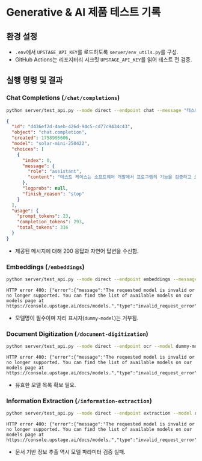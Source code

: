 # Generative & AI 제품 테스트 기록

## 환경 설정
- `.env`에서 `UPSTAGE_API_KEY`를 로드하도록 `server/env_utils.py`를 구성.
- GitHub Actions는 리포지터리 시크릿 `UPSTAGE_API_KEY`를 읽어 테스트 전 검증.

## 실행 명령 및 결과

### Chat Completions (`/chat/completions`)
```bash
python server/test_api.py --mode direct --endpoint chat --message "테스트 케이스"
```
```json
{
  "id": "d436ef2d-4aeb-426d-94c5-cd77c9434c43",
  "object": "chat.completion",
  "created": 1758995606,
  "model": "solar-mini-250422",
  "choices": [
    {
      "index": 0,
      "message": {
        "role": "assistant",
        "content": "테스트 케이스는 소프트웨어 개발에서 프로그램의 기능을 검증하고 오류나 버그를 찾기 위해 사용되는 입력 데이터, 실행 조건, 기대 결과의 집합입니다. ..."
      },
      "logprobs": null,
      "finish_reason": "stop"
    }
  ],
  "usage": {
    "prompt_tokens": 23,
    "completion_tokens": 293,
    "total_tokens": 316
  }
}
```
- 제공된 메시지에 대해 200 응답과 자연어 답변을 수신함.

### Embeddings (`/embeddings`)
```bash
python server/test_api.py --mode direct --endpoint embeddings --message "Upstage embeddings test" --model dummy-model
```
```text
HTTP error 400: {"error":{"message":"The requested model is invalid or no longer supported. You can find the list of available models on our models page at https://console.upstage.ai/docs/models.","type":"invalid_request_error","param":"","code":"invalid_request_body"}}
```
- 모델명이 필수이며 자리 표시자(`dummy-model`)는 거부됨.

### Document Digitization (`/document-digitization`)
```bash
python server/test_api.py --mode direct --endpoint ocr --model dummy-model
```
```text
HTTP error 400: {"error":{"message":"The requested model is invalid or no longer supported. You can find the list of available models on our models page at https://console.upstage.ai/docs/models.","type":"invalid_request_error","param":"","code":"invalid_request_body"}}
```
- 유효한 모델 목록 확보 필요.

### Information Extraction (`/information-extraction`)
```bash
python server/test_api.py --mode direct --endpoint extraction --model dummy-model
```
```text
HTTP error 400: {"error":{"message":"The requested model is invalid or no longer supported. You can find the list of available models on our models page at https://console.upstage.ai/docs/models.","type":"invalid_request_error","param":"","code":"invalid_request_body"}}
```
- 문서 기반 정보 추출 역시 모델 파라미터 검증 실패.
